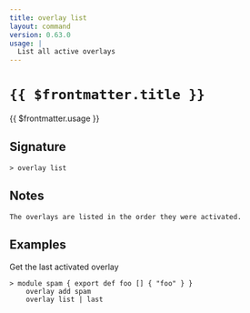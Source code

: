 ```yaml
---
title: overlay list
layout: command
version: 0.63.0
usage: |
  List all active overlays
---
```


# `{{ $frontmatter.title }}`

<div style='white-space: pre-wrap;'>{{ $frontmatter.usage }}</div>

## Signature

```> overlay list ```

## Notes
```text
The overlays are listed in the order they were activated.
```
## Examples

Get the last activated overlay
```shell
> module spam { export def foo [] { "foo" } }
    overlay add spam
    overlay list | last
```
